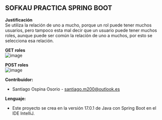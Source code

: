 ## SOFKAU PRACTICA SPRING BOOT


**Justificación**  
Se utiliza la relación de uno a mucho, porque un rol puede tener muchos usuarios, pero tampoco esta mal decir que un usuario puede tener muchos roles, aunque puede ser
común la relación de uno a muchos, por esto se selecciona esa relación.

**GET roles**  
![image](https://user-images.githubusercontent.com/42284502/172765099-9b510dff-5d2d-4525-82c6-bf713224a072.png)

**POST roles**  
![image](https://user-images.githubusercontent.com/42284502/172765476-2c0f10e9-84fa-4d9c-aac1-8add35368823.png)



**Contribuidor:**  
- Santiago Ospina Osorio - santiago.m200@outlook.es

**Lenguaje:**  
- Este proyecto se crea en la versión 17.0.1 de Java con Spring Boot en el IDE IntelliJ.
